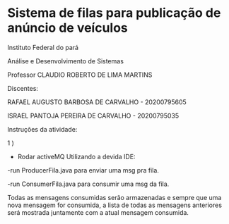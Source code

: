 # Sistema de filas para publicação de anúncio de veículos

Instituto Federal do pará

Análise e Desenvolvimento de Sistemas

Professor CLAUDIO ROBERTO DE LIMA MARTINS

Discentes:

RAFAEL AUGUSTO BARBOSA DE CARVALHO - 20200795605

ISRAEL PANTOJA PEREIRA DE CARVALHO - 20200795035

Instruções da atividade:

1 )

- Rodar activeMQ
Utilizando a devida IDE: 

-run ProducerFila.java para enviar uma msg pra fila.

-run ConsumerFila.java para consumir uma msg da fila.

Todas as mensagens consumidas serão armazenadas e sempre que uma nova mensagem for consumida, a lista de todas as mensagens anteriores será mostrada juntamente com a atual mensagem consumida.
